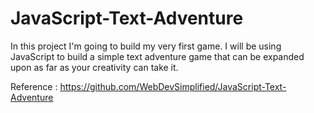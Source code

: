 # JavaScript-Text-Adventure
In this project I'm going to build my very first game. I will be using JavaScript to build a simple text adventure game that can be expanded upon as far as your creativity can take it.

Reference : https://github.com/WebDevSimplified/JavaScript-Text-Adventure
